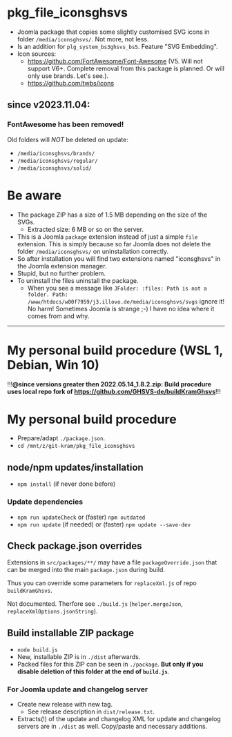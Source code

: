 # pkg_file_iconsghsvs
- Joomla package that copies some slightly customised SVG icons in folder `/media/iconsghsvs/`. Not more, not less.
- Is an addition for `plg_system_bs3ghsvs_bs5`. Feature "SVG Embedding".
- Icon sources:
  - https://github.com/FortAwesome/Font-Awesome (V5. Will not support V6+. Complete removal from this package is planned. Or will only use brands. Let's see.).
  - https://github.com/twbs/icons

## since v2023.11.04:
### FontAwesome has been removed!
Old folders will *NOT* be deleted on update:
- `/media/iconsghsvs/brands/`
- `/media/iconsghsvs/regular/`
- `/media/iconsghsvs/solid/`

# Be aware
- The package ZIP has a size of 1.5 MB depending on the size of the SVGs.
  - Extracted size: 6 MB or so on the server.
- This is a Joomla `package` extension instead of just a simple `file` extension. This is simply because so far Joomla does not delete the folder `/media/iconsghsvs/` on uninstallation correctly.
- So after installation you will find two extensions named "iconsghsvs" in the Joomla extension manager.
- Stupid, but no further problem.
- To uninstall the files uninstall the package.
  - When you see a message like `JFolder: :files: Path is not a folder. Path: /www/htdocs/w00f7959/j3.illovo.de/media/iconsghsvs/svgs` ignore it! No harm! Sometimes Joomla is strange ;-) I have no idea where it comes from and why.

-----------------------------------------------------

# My personal build procedure (WSL 1, Debian, Win 10)

!!!**@since versions greater then 2022.05.14_1.8.2.zip: Build procedure uses local repo fork of https://github.com/GHSVS-de/buildKramGhsvs**!!!

# My personal build procedure
- Prepare/adapt `./package.json`.
- `cd /mnt/z/git-kram/pkg_file_iconsghsvs`

## node/npm updates/installation
- `npm install` (if never done before)

### Update dependencies
- `npm run updateCheck` or (faster) `npm outdated`
- `npm run update` (if needed) or (faster) `npm update --save-dev`

## Check package.json overrides
Extensions in `src/packages/**/` may have a file `packageOverride.json` that can be merged into the main `package.json` during build.

Thus you can override some parameters for `replaceXml.js` of repo `buildKramGhsvs`.

Not documented. Therfore see `./build.js` (`helper.mergeJson`, `replaceXmlOptions.jsonString`).

## Build installable ZIP package
- `node build.js`
- New, installable ZIP is in `./dist` afterwards.
- Packed files for this ZIP can be seen in `./package`. **But only if you disable deletion of this folder at the end of `build.js`**.

### For Joomla update and changelog server
- Create new release with new tag.
  - See release description in `dist/release.txt`.
- Extracts(!) of the update and changelog XML for update and changelog servers are in `./dist` as well. Copy/paste and necessary additions.
